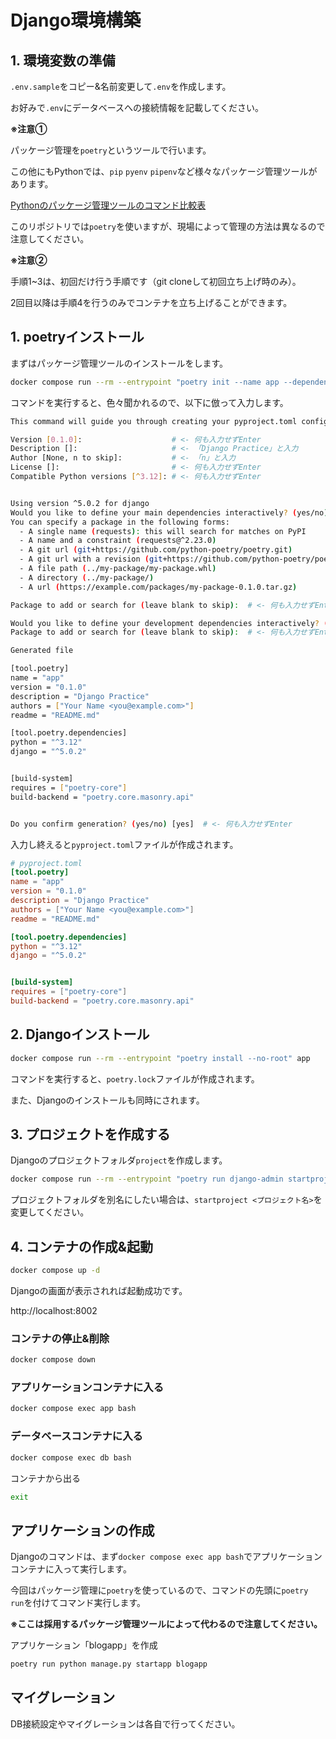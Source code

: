 # Django環境構築
## 1. 環境変数の準備

`.env.sample`をコピー&名前変更して`.env`を作成します。

お好みで`.env`にデータベースへの接続情報を記載してください。

**※注意①**

パッケージ管理を`poetry`というツールで行います。

この他にもPythonでは、`pip` `pyenv` `pipenv`など様々なパッケージ管理ツールがあります。

[Pythonのパッケージ管理ツールのコマンド比較表](https://zenn.dev/tanny/articles/041f46c06f76f5)

このリポジトリでは`poetry`を使いますが、現場によって管理の方法は異なるので注意してください。

**※注意②**

手順1~3は、初回だけ行う手順です（git cloneして初回立ち上げ時のみ）。

2回目以降は手順4を行うのみでコンテナを立ち上げることができます。

## 1. poetryインストール
まずはパッケージ管理ツールのインストールをします。

```bash
docker compose run --rm --entrypoint "poetry init --name app --dependency django --dependency mysqlclient" app
```

コマンドを実行すると、色々聞かれるので、以下に倣って入力します。

```bash
This command will guide you through creating your pyproject.toml config.

Version [0.1.0]:                    # <- 何も入力せずEnter
Description []:                     # <- 「Django Practice」と入力
Author [None, n to skip]:           # <- 「n」と入力
License []:                         # <- 何も入力せずEnter
Compatible Python versions [^3.12]: # <- 何も入力せずEnter


Using version ^5.0.2 for django
Would you like to define your main dependencies interactively? (yes/no) [yes] 
You can specify a package in the following forms:
  - A single name (requests): this will search for matches on PyPI
  - A name and a constraint (requests@^2.23.0)
  - A git url (git+https://github.com/python-poetry/poetry.git)
  - A git url with a revision (git+https://github.com/python-poetry/poetry.git#develop)
  - A file path (../my-package/my-package.whl)
  - A directory (../my-package/)
  - A url (https://example.com/packages/my-package-0.1.0.tar.gz)

Package to add or search for (leave blank to skip):  # <- 何も入力せずEnter

Would you like to define your development dependencies interactively? (yes/no) [yes]  # <- 何も入力せずEnter
Package to add or search for (leave blank to skip):  # <- 何も入力せずEnter

Generated file

[tool.poetry]
name = "app"
version = "0.1.0"
description = "Django Practice"
authors = ["Your Name <you@example.com>"]
readme = "README.md"

[tool.poetry.dependencies]
python = "^3.12"
django = "^5.0.2"


[build-system]
requires = ["poetry-core"]
build-backend = "poetry.core.masonry.api"


Do you confirm generation? (yes/no) [yes]  # <- 何も入力せずEnter
```

入力し終えると`pyproject.toml`ファイルが作成されます。

```toml
# pyproject.toml
[tool.poetry]
name = "app"
version = "0.1.0"
description = "Django Practice"
authors = ["Your Name <you@example.com>"]
readme = "README.md"

[tool.poetry.dependencies]
python = "^3.12"
django = "^5.0.2"


[build-system]
requires = ["poetry-core"]
build-backend = "poetry.core.masonry.api"
```
## 2. Djangoインストール

```bash
docker compose run --rm --entrypoint "poetry install --no-root" app
```

コマンドを実行すると、`poetry.lock`ファイルが作成されます。

また、Djangoのインストールも同時にされます。

## 3. プロジェクトを作成する
Djangoのプロジェクトフォルダ`project`を作成します。

```bash
docker compose run --rm --entrypoint "poetry run django-admin startproject project" app
```

プロジェクトフォルダを別名にしたい場合は、`startproject <プロジェクト名>`を変更してください。

## 4. コンテナの作成&起動

```bash
docker compose up -d
```

Djangoの画面が表示されれば起動成功です。

<div>http://localhost:8002</div>


### コンテナの停止&削除

```bash
docker compose down
```

### アプリケーションコンテナに入る

```bash
docker compose exec app bash
```

### データベースコンテナに入る

```bash
docker compose exec db bash
```

コンテナから出る

```bash
exit
```

## アプリケーションの作成
Djangoのコマンドは、まず`docker compose exec app bash`でアプリケーションコンテナに入って実行します。

今回はパッケージ管理に`poetry`を使っているので、コマンドの先頭に`poetry run`を付けてコマンド実行します。

**※ここは採用するパッケージ管理ツールによって代わるので注意してください。**

アプリケーション「blogapp」を作成

```bash
poetry run python manage.py startapp blogapp
```

## マイグレーション
DB接続設定やマイグレーションは各自で行ってください。
